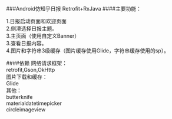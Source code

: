 ###Android仿知乎日报 Retrofit+RxJava
####主要功能：

1.日报启动页面和欢迎页面<br>
2.侧滑选择日报主题。<br>
3.主页面（使用自定义Banner）<br>
3.查看日报内容。<br>
4.图片和字符串3级缓存（图片缓存使用Glide，字符串缓存使用的sp）。<br>

####依赖
网络请求框架：<br>
retrofit,Gson,OkHttp<br>
图片下载和缓存：<br>
Glide<br>
其他：<br>
butterknife<br>
materialdatetimepicker<br>
circleimageview<br>
